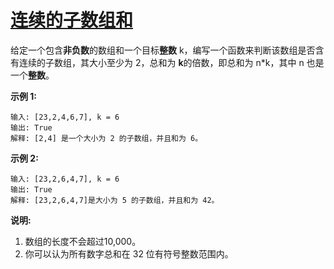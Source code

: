 # [连续的子数组和](https://leetcode-cn.com/problems/continuous-subarray-sum/)

给定一个包含**非负数**的数组和一个目标**整数** k，编写一个函数来判断该数组是否含有连续的子数组，其大小至少为 2，总和为 **k**的倍数，即总和为 n*k，其中 n 也是一个**整数**。

**示例 1:**

```
输入: [23,2,4,6,7], k = 6
输出: True
解释: [2,4] 是一个大小为 2 的子数组，并且和为 6。
```

**示例 2:**

```
输入: [23,2,6,4,7], k = 6
输出: True
解释: [23,2,6,4,7]是大小为 5 的子数组，并且和为 42。
```

**说明:**

1. 数组的长度不会超过10,000。
2. 你可以认为所有数字总和在 32 位有符号整数范围内。